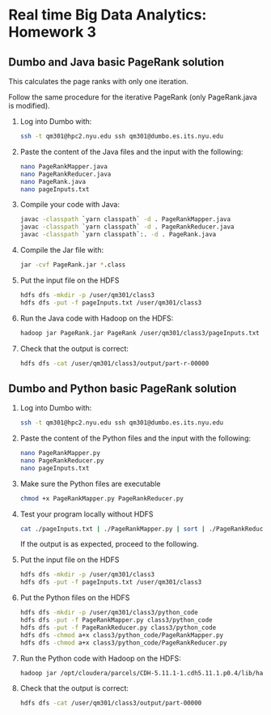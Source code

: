 # Real time Big Data Analytics: Homework 3

  
## Dumbo and Java basic PageRank solution
This calculates the page ranks with only one iteration. 

Follow the same procedure for the iterative PageRank (only PageRank.java is modified).

1. Log into Dumbo with:

   ```bash
   ssh -t qm301@hpc2.nyu.edu ssh qm301@dumbo.es.its.nyu.edu
   ```
   
2. Paste the content of the Java files and the input with the following:

   ```bash
   nano PageRankMapper.java
   nano PageRankReducer.java
   nano PageRank.java
   nano pageInputs.txt
   ```
   
3. Compile your code with Java:

   ```bash
   javac -classpath `yarn classpath` -d . PageRankMapper.java
   javac -classpath `yarn classpath` -d . PageRankReducer.java
   javac -classpath `yarn classpath`:. -d . PageRank.java
   ```
   
4. Compile the Jar file with:

   ```bash
   jar -cvf PageRank.jar *.class
   ```
   
5. Put the input file on the HDFS

   ```bash
   hdfs dfs -mkdir -p /user/qm301/class3
   hdfs dfs -put -f pageInputs.txt /user/qm301/class3
   ```
     
6. Run the Java code with Hadoop on the HDFS:

   ```bash
   hadoop jar PageRank.jar PageRank /user/qm301/class3/pageInputs.txt /user/qm301/class3/output
   ```

8. Check that the output is correct:

   ```bash
   hdfs dfs -cat /user/qm301/class3/output/part-r-00000
   ```
   
## Dumbo and Python basic PageRank solution

1. Log into Dumbo with:

   ```bash
   ssh -t qm301@hpc2.nyu.edu ssh qm301@dumbo.es.its.nyu.edu
   ```
   
2. Paste the content of the Python files and the input with the following:

   ```bash
   nano PageRankMapper.py
   nano PageRankReducer.py
   nano pageInputs.txt
   ```
   
3. Make sure the Python files are executable
   
   ```bash
   chmod +x PageRankMapper.py PageRankReducer.py
   ```
   
4. Test your program locally without HDFS
   
   ```bash
   cat ./pageInputs.txt | ./PageRankMapper.py | sort | ./PageRankReducer.py
   ```
   
   If the output is as expected, proceed to the following.

5. Put the input file on the HDFS

   ```bash
   hdfs dfs -mkdir -p /user/qm301/class3
   hdfs dfs -put -f pageInputs.txt /user/qm301/class3
   ```
   
6. Put the Python files on the HDFS

   ```bash
   hdfs dfs -mkdir -p /user/qm301/class3/python_code
   hdfs dfs -put -f PageRankMapper.py class3/python_code
   hdfs dfs -put -f PageRankReducer.py class3/python_code
   hdfs dfs -chmod a+x class3/python_code/PageRankMapper.py
   hdfs dfs -chmod a+x class3/python_code/PageRankReducer.py
   ```
   
7. Run the Python code with Hadoop on the HDFS:

   ```bash
   hadoop jar /opt/cloudera/parcels/CDH-5.11.1-1.cdh5.11.1.p0.4/lib/hadoop-mapreduce/hadoop-streaming.jar -files hdfs://dumbo/user/qm301/class3/python_code/PageRankMapper.py,hdfs://dumbo/user/qm301/class3/python_code/PageRankReducer.py -mapper "python PageRankMapper.py" -reducer "python PageRankReducer.py" -input /user/qm301/class3/pageInputs.txt -output /user/qm301/class3/output -numReduceTasks 1
   ```

8. Check that the output is correct:

   ```bash
   hdfs dfs -cat /user/qm301/class3/output/part-00000
   ```